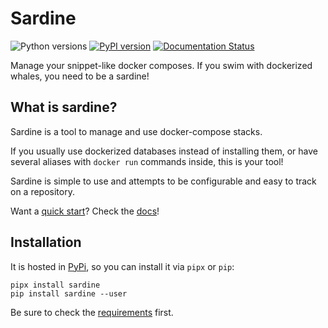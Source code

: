 # Sardine
![Python versions](https://img.shields.io/badge/Python-3.6+-green.svg) [![PyPI version](https://badge.fury.io/py/sardine.svg)](https://badge.fury.io/py/sardine) [![Documentation Status](https://readthedocs.org/projects/sardine/badge/?version=latest)](https://sardine.readthedocs.io/en/latest/?badge=latest)

Manage your snippet-like docker composes.
If you swim with dockerized whales, you need to be a sardine!

## What is sardine?

Sardine is a tool to manage and use docker-compose stacks.

If you usually use dockerized databases instead of installing them, 
or have several aliases with `docker run` commands inside, this is your tool!

Sardine is simple to use and attempts to be configurable and easy to track on a repository.

Want a [quick start](https://sardine.readthedocs.io/en/latest/quickstart)?
Check the [docs](https://sardine.readthedocs.io/en/latest)!

## Installation

It is hosted in [PyPi](https://pypi.org/project/sardine), so you can install it via `pipx` or `pip`:

```
pipx install sardine
pip install sardine --user
```

Be sure to check the [requirements](https://sardine.readthedocs.io/en/latest/setup/requirements/) first.